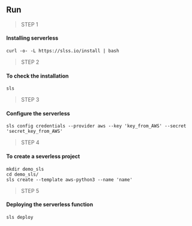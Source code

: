 ## Run
> STEP 1
#### Installing serverless

```
curl -o- -L https://slss.io/install | bash
```

> STEP 2
#### To check the installation

```
sls
```

> STEP 3
#### Configure the serverless

```
sls config credentials --provider aws --key 'key_from_AWS' --secret 'secret_key_from_AWS'
```

> STEP 4
#### To create a severless project

```
mkdir demo_sls
cd demo_sls/
sls create --template aws-python3 --name 'name'
```

> STEP 5
#### Deploying the serverless function

```
sls deploy 
```